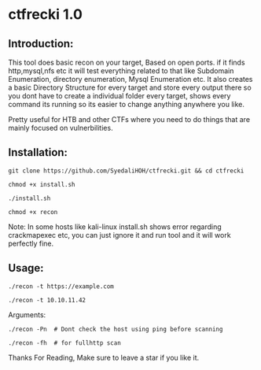 # ctfrecki 1.0

## Introduction:

This tool does basic recon on your target, Based on open ports.
if it finds http,mysql,nfs etc it will test everything related to that like Subdomain Enumeration, directory enumeration, Mysql Enumeration etc.
It also creates a basic Directory Structure for every target and store every output there so you dont have to create a individual folder every target, shows every command its running so its easier to change anything anywhere you like.

Pretty useful for HTB and other CTFs where you need to do things that are mainly focused on vulnerbilities.

## Installation:

```git clone https://github.com/SyedaliHOH/ctfrecki.git && cd ctfrecki```

```chmod +x install.sh```

```./install.sh```

```chmod +x recon```

Note: In some hosts like kali-linux install.sh shows error regarding crackmapexec etc, you can just ignore it and run tool and it will work perfectly fine.

## Usage:

```./recon -t https://example.com```

```./recon -t 10.10.11.42```

Arguments:

```./recon -Pn  # Dont check the host using ping before scanning```

```./recon -fh  # for fullhttp scan```


Thanks For Reading, Make sure to leave a star if you like it.
